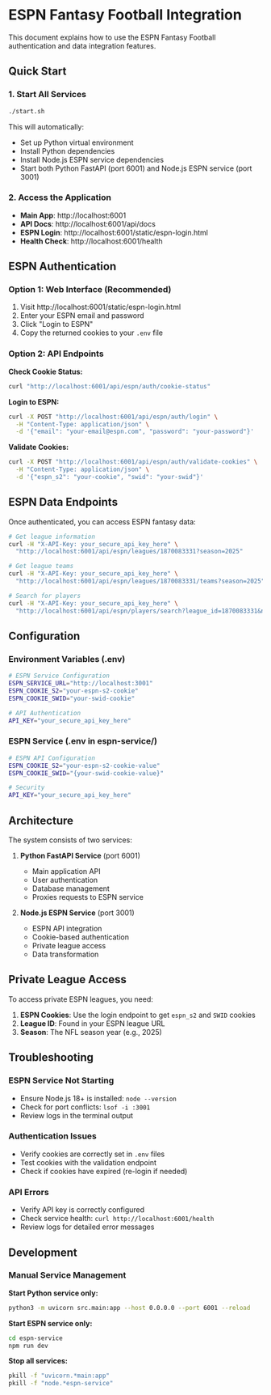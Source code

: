 # ESPN Fantasy Football Integration

This document explains how to use the ESPN Fantasy Football authentication and data integration features.

## Quick Start

### 1. Start All Services
```bash
./start.sh
```

This will automatically:
- Set up Python virtual environment
- Install Python dependencies 
- Install Node.js ESPN service dependencies
- Start both Python FastAPI (port 6001) and Node.js ESPN service (port 3001)

### 2. Access the Application
- **Main App**: http://localhost:6001
- **API Docs**: http://localhost:6001/api/docs  
- **ESPN Login**: http://localhost:6001/static/espn-login.html
- **Health Check**: http://localhost:6001/health

## ESPN Authentication

### Option 1: Web Interface (Recommended)
1. Visit http://localhost:6001/static/espn-login.html
2. Enter your ESPN email and password
3. Click "Login to ESPN"
4. Copy the returned cookies to your `.env` file

### Option 2: API Endpoints

**Check Cookie Status:**
```bash
curl "http://localhost:6001/api/espn/auth/cookie-status"
```

**Login to ESPN:**
```bash
curl -X POST "http://localhost:6001/api/espn/auth/login" \
  -H "Content-Type: application/json" \
  -d '{"email": "your-email@espn.com", "password": "your-password"}'
```

**Validate Cookies:**
```bash
curl -X POST "http://localhost:6001/api/espn/auth/validate-cookies" \
  -H "Content-Type: application/json" \
  -d '{"espn_s2": "your-cookie", "swid": "your-swid"}'
```

## ESPN Data Endpoints

Once authenticated, you can access ESPN fantasy data:

```bash
# Get league information
curl -H "X-API-Key: your_secure_api_key_here" \
  "http://localhost:6001/api/espn/leagues/1870083331?season=2025"

# Get league teams
curl -H "X-API-Key: your_secure_api_key_here" \
  "http://localhost:6001/api/espn/leagues/1870083331/teams?season=2025"

# Search for players
curl -H "X-API-Key: your_secure_api_key_here" \
  "http://localhost:6001/api/espn/players/search?league_id=1870083331&name=mahomes"
```

## Configuration

### Environment Variables (.env)
```bash
# ESPN Service Configuration
ESPN_SERVICE_URL="http://localhost:3001"
ESPN_COOKIE_S2="your-espn-s2-cookie"
ESPN_COOKIE_SWID="your-swid-cookie"

# API Authentication
API_KEY="your_secure_api_key_here"
```

### ESPN Service (.env in espn-service/)
```bash
# ESPN API Configuration
ESPN_COOKIE_S2="your-espn-s2-cookie-value"
ESPN_COOKIE_SWID="{your-swid-cookie-value}"

# Security
API_KEY="your_secure_api_key_here"
```

## Architecture

The system consists of two services:

1. **Python FastAPI Service** (port 6001)
   - Main application API
   - User authentication
   - Database management  
   - Proxies requests to ESPN service

2. **Node.js ESPN Service** (port 3001)
   - ESPN API integration
   - Cookie-based authentication
   - Private league access
   - Data transformation

## Private League Access

To access private ESPN leagues, you need:

1. **ESPN Cookies**: Use the login endpoint to get `espn_s2` and `SWID` cookies
2. **League ID**: Found in your ESPN league URL
3. **Season**: The NFL season year (e.g., 2025)

## Troubleshooting

### ESPN Service Not Starting
- Ensure Node.js 18+ is installed: `node --version`
- Check for port conflicts: `lsof -i :3001`
- Review logs in the terminal output

### Authentication Issues
- Verify cookies are correctly set in `.env` files
- Test cookies with the validation endpoint
- Check if cookies have expired (re-login if needed)

### API Errors
- Verify API key is correctly configured
- Check service health: `curl http://localhost:6001/health`
- Review logs for detailed error messages

## Development

### Manual Service Management

**Start Python service only:**
```bash
python3 -m uvicorn src.main:app --host 0.0.0.0 --port 6001 --reload
```

**Start ESPN service only:**
```bash
cd espn-service
npm run dev
```

**Stop all services:**
```bash
pkill -f "uvicorn.*main:app"
pkill -f "node.*espn-service"
```